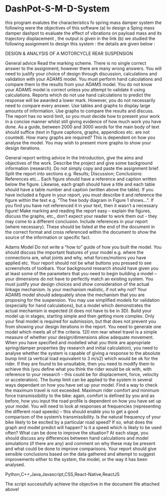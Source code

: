 # DashPot-S-M-D-System
this program evalutes the characteristics fo spring mass damper system 
the following were the objectives of this software
(a) to design a Sping mass damper dashpot to evaluate the effect of vibrations on payload mass and its trajectory displacement , the output is given in the link
(b) we studied the following assignment to design this system : the details are given below :

DESIGN & ANALYSIS OF A MOTORCYCLE REAR SUSPENSION

General advice
Read the marking scheme.
There is no single correct answer to the assignment; however there are many wrong answers.
You will need to justify your choice of design through discussion, calculations and validation with your ADAMS model.
You must perform hand calculations and compare them to the results from your ADAMS model. You do not know your ADAMS model is correct unless you attempt to validate it using calculations. Reports which do not use hand calculations to predict the response will be awarded a lower mark. However, you do not necessarily need to compare every answer.
Use tables and graphs to display large amounts of information.
Use graphs to compare the results and discuss.
The report has no word limit, so you must decide how to present your work in a concise manner whilst still giving evidence of how much work you have done. As a guide, between 2000 and 3000 words for the main body of text should suffice (text in figure captions, graphs, appendices etc. are not counted).
How many graphs are required? This is dependent on how you analyse the model. You may wish to present more graphs to show your design iterations.

General report writing advice
In the Introduction, give the aims and objectives of the work. Describe the project and give some background information (research). Do not simply copy and paste the assignment brief.
Split the report into sections e.g. Results; Discussion; Conclusions: References etc…
Each figure should have a reference and caption written below the figure.
Likewise, each graph should have a title and each table should have a table number and caption (written above the table).
If you have included a figure in your report, you must describe it and reference the figure within the text e.g. “The free body diagram in Figure 1 shows…”. If you find you have not referenced it in your text, then it wasn’t a necessary figure!
Make marking and reading the report easy – explain the figures, discuss the graphs, etc., don’t expect your reader to work them out - they may come to a different conclusion.
Include references in your report (where necessary). These should be listed at the end of the document in the correct format and cross referenced within the document to show the source of the information or specific fact.


Adams Model
Do not write a “how to” guide of how you built the model. You should discuss the important features of your model e.g. where the connections are, what joints and why, what forces/motions you have applied etc.
Your report should not be what buttons you pressed to see screenshots of toolbars.
Your background research should have given you at least some of the parameters that you need to begin building a model – your dimensions do not have to perfectly match an existing system. You must justify your design choices and show consideration of the actual linkage mechanism. Is your mechanism realistic, if not why not?
Your ADAMS model should adequately show the mechanism that you are proposing for the suspension. You may use simplified models for validation (especially for hand calculations), but a model which demonstrates the actual mechanism is expected (it does not have to be in 3D).
Build your model up in stages, starting simple and then getting more complex.
Only your final model is required for submission, but that does not prevent you from showing your design iterations in the report.
You need to generate one model which meets all of the criteria.
120 mm rear wheel travel is a simple measure of whether your design/dimensions allow adequate movement.
When you have specified and modelled what you think are appropriate spring/damper properties (by research and initial calculation), you need to analyse whether the system is capable of giving a response to the absolute bump limit (a vertical load equivalent to 3 m/s2) which would be ok for the rider. If they are found to be unsuitable, then you need to modify them to achieve this (you define what you think the rider would be ok with, with reference to your research - this could be for displacement, force, velocity or acceleration).
The bump limit can be applied to the system in several ways dependant on how you have set up your model.
Find a way to check the maximum travel is not exceeded.
Maximum rider comfort and minimum force transmissibility to the bike: again, comfort is defined by you and as before, how you input the road profile is dependent on how you have set up your model. You will need to look at responses at frequencies (representing the different road speeds) – this should enable you to get a good comparison of the system’s transmissibility. Is the natural frequency of your bike likely to be excited by a particular road speed? If so, what does the graph and model predict will happen? Is it a speed which is likely to be used often? What can be done to improve the situation?
At each stage, you should discuss any differences between hand calculations and model simulations (if there are any) and comment on why these may be present and what could be done to improve comparisons.
Your report should give sensible conclusions based on the data gathered and attempt to suggest improvements either to the system, the model, or the way it has been analysed.

Python,C++,Java,Javascript,CSS,React-Native,ReactJS

The script successfully achieve the objective in the document file attached above!
